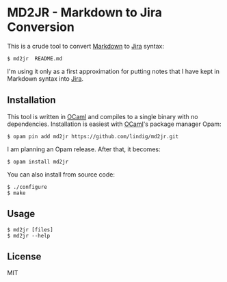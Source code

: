 
<!-- vim: set et spell -->

# MD2JR - Markdown to Jira Conversion

This is a crude tool to convert [Markdown] to [Jira] syntax:

    $ md2jr  README.md

I'm using it only as a first approximation for putting notes that I have
kept in Markdown syntax into [Jira].

## Installation

This tool is written in [OCaml] and compiles to a single binary with no
dependencies. Installation is easiest with [OCaml]'s package manager
Opam:

    $ opam pin add md2jr https://github.com/lindig/md2jr.git

I am planning an Opam release. After that, it becomes:

    $ opam install md2jr

You can also install from source code:

    $ ./configure
    $ make

## Usage

    $ md2jr [files]
    $ md2jr --help

## License

MIT


[OCaml]:    http://ocaml.org
[Jira]:	    https://www.atlassian.com/software/jira 
[Markdown]: https://daringfireball.net/projects/markdown/
